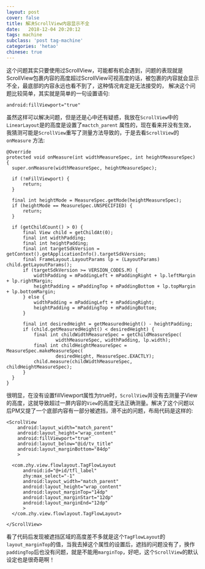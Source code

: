 ```yaml
---
layout: post
cover: false
title: 解决ScrollView内容显示不全
date:   2018-12-04 20:20:12
tags: machine
subclass: 'post tag-machine'
categories: 'hetao'
chinese: true
---
```


这个问题其实只要使用过ScrollView，可能都有机会遇到，问题的表现就是ScrollView包裹内容的高度超过ScrollView可视高度的话，被包裹的内容就会显示不全，最底部的内容永远也看不到了，这种情况肯定是无法接受的， 解决这个问题比较简单，其实就是简单的一句设置语句:

```
android:fillViewport="true"

```

虽然这样可以解决问题，但是还是心中还有疑惑，我放在`ScrollView`中的`LinearLayout`是的高度是设置了`mactch_parent` 属性的，现在看来并没有生效，我猜测可能是`ScrollView`重写了测量方法导致的，于是去看`ScrollView`的`onMeasure` 方法:

```
@Override
protected void onMeasure(int widthMeasureSpec, int heightMeasureSpec) {
  super.onMeasure(widthMeasureSpec, heightMeasureSpec);

  if (!mFillViewport) {
      return;
  }

  final int heightMode = MeasureSpec.getMode(heightMeasureSpec);
  if (heightMode == MeasureSpec.UNSPECIFIED) {
      return;
  }

  if (getChildCount() > 0) {
      final View child = getChildAt(0);
      final int widthPadding;
      final int heightPadding;
      final int targetSdkVersion = getContext().getApplicationInfo().targetSdkVersion;
      final FrameLayout.LayoutParams lp = (LayoutParams) child.getLayoutParams();
      if (targetSdkVersion >= VERSION_CODES.M) {
          widthPadding = mPaddingLeft + mPaddingRight + lp.leftMargin + lp.rightMargin;
          heightPadding = mPaddingTop + mPaddingBottom + lp.topMargin + lp.bottomMargin;
      } else {
          widthPadding = mPaddingLeft + mPaddingRight;
          heightPadding = mPaddingTop + mPaddingBottom;
      }

      final int desiredHeight = getMeasuredHeight() - heightPadding;
      if (child.getMeasuredHeight() < desiredHeight) {
          final int childWidthMeasureSpec = getChildMeasureSpec(
                  widthMeasureSpec, widthPadding, lp.width);
          final int childHeightMeasureSpec = MeasureSpec.makeMeasureSpec(
                  desiredHeight, MeasureSpec.EXACTLY);
          child.measure(childWidthMeasureSpec, childHeightMeasureSpec);
      }
  }
}

```

很明显，在没有设置fillViewport属性为true时，`ScrollView`并没有去测量子View的高度，这就导致超过一屏内容的`View`的高度无法正确测量。解决了这个问题以后PM又提了一个底部内容有一部分被遮挡，滑不出的问题，布局代码是这样的:

```
<ScrollView
    android:layout_width="match_parent"
    android:layout_height="wrap_content"
    android:fillViewport="true"
    android:layout_below="@id/tv_title"
    android:layout_marginBottom="84dp"
    >

  <com.zhy.view.flowlayout.TagFlowLayout
      android:id="@+id/tfl_label"
      zhy:max_select="-1"
      android:layout_width="match_parent"
      android:layout_height="wrap_content"
      android:layout_marginTop="14dp"
      android:layout_marginStart="12dp"
      android:layout_marginEnd="12dp"
      >
  </com.zhy.view.flowlayout.TagFlowLayout>

</ScrollView>

```

看了代码后发现被遮挡区域的高度差不多就是这个`TagFlowLayout`的`layout_marginTop`的值，当我去掉这个属性的设置后，遮挡的问题没有了，换作`paddingTop`后也没有问题，就是不能用`marginTop`，好吧，这个`ScrollView`的默认设定也是很奇葩啊！
